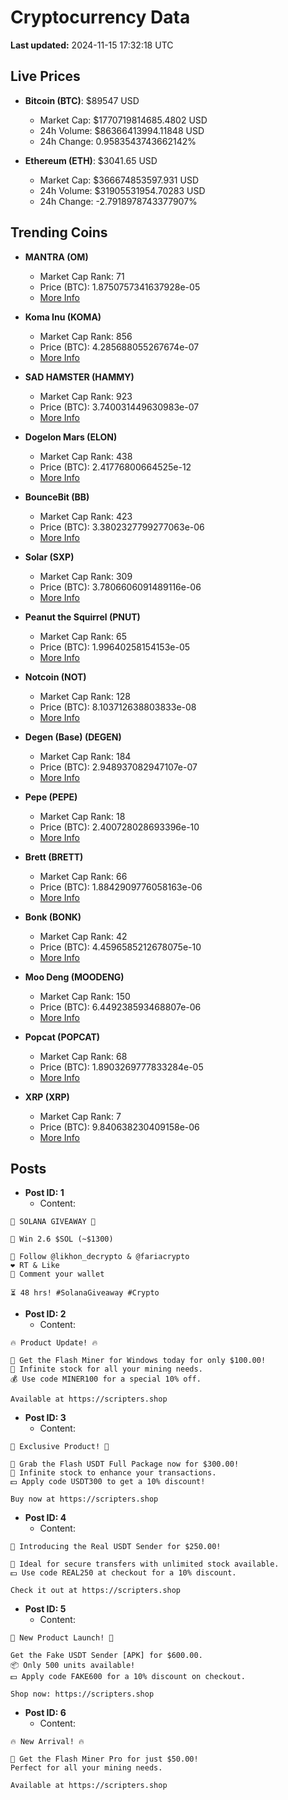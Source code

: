# Cryptocurrency Data

**Last updated:** 2024-11-15 17:32:18 UTC

## Live Prices
- **Bitcoin (BTC)**: $89547 USD
  - Market Cap: $1770719814685.4802 USD
  - 24h Volume: $86366413994.11848 USD
  - 24h Change: 0.9583543743662142%

- **Ethereum (ETH)**: $3041.65 USD
  - Market Cap: $366674853597.931 USD
  - 24h Volume: $31905531954.70283 USD
  - 24h Change: -2.7918978743377907%

## Trending Coins
- **MANTRA (OM)**
  - Market Cap Rank: 71
  - Price (BTC): 1.8750757341637928e-05
  - [More Info](https://www.coingecko.com/en/coins/mantra)

- **Koma Inu (KOMA)**
  - Market Cap Rank: 856
  - Price (BTC): 4.285688055267674e-07
  - [More Info](https://www.coingecko.com/en/coins/koma-inu)

- **SAD HAMSTER (HAMMY)**
  - Market Cap Rank: 923
  - Price (BTC): 3.740031449630983e-07
  - [More Info](https://www.coingecko.com/en/coins/sad-hamster)

- **Dogelon Mars (ELON)**
  - Market Cap Rank: 438
  - Price (BTC): 2.41776800664525e-12
  - [More Info](https://www.coingecko.com/en/coins/dogelon-mars)

- **BounceBit (BB)**
  - Market Cap Rank: 423
  - Price (BTC): 3.3802327799277063e-06
  - [More Info](https://www.coingecko.com/en/coins/bouncebit)

- **Solar (SXP)**
  - Market Cap Rank: 309
  - Price (BTC): 3.7806606091489116e-06
  - [More Info](https://www.coingecko.com/en/coins/solar-2)

- **Peanut the Squirrel (PNUT)**
  - Market Cap Rank: 65
  - Price (BTC): 1.99640258154153e-05
  - [More Info](https://www.coingecko.com/en/coins/peanut-the-squirrel)

- **Notcoin (NOT)**
  - Market Cap Rank: 128
  - Price (BTC): 8.103712638803833e-08
  - [More Info](https://www.coingecko.com/en/coins/notcoin)

- **Degen (Base) (DEGEN)**
  - Market Cap Rank: 184
  - Price (BTC): 2.948937082947107e-07
  - [More Info](https://www.coingecko.com/en/coins/degen-base)

- **Pepe (PEPE)**
  - Market Cap Rank: 18
  - Price (BTC): 2.400728028693396e-10
  - [More Info](https://www.coingecko.com/en/coins/pepe)

- **Brett (BRETT)**
  - Market Cap Rank: 66
  - Price (BTC): 1.8842909776058163e-06
  - [More Info](https://www.coingecko.com/en/coins/brett-2)

- **Bonk (BONK)**
  - Market Cap Rank: 42
  - Price (BTC): 4.4596585212678075e-10
  - [More Info](https://www.coingecko.com/en/coins/bonk)

- **Moo Deng (MOODENG)**
  - Market Cap Rank: 150
  - Price (BTC): 6.449238593468807e-06
  - [More Info](https://www.coingecko.com/en/coins/moo-deng)

- **Popcat (POPCAT)**
  - Market Cap Rank: 68
  - Price (BTC): 1.8903269777833284e-05
  - [More Info](https://www.coingecko.com/en/coins/popcat)

- **XRP (XRP)**
  - Market Cap Rank: 7
  - Price (BTC): 9.840638230409158e-06
  - [More Info](https://www.coingecko.com/en/coins/xrp)

## Posts
- **Post ID: 1**
  - Content:
```
🚀 SOLANA GIVEAWAY 🚀

🎁 Win 2.6 $SOL (~$1300)

🤝 Follow @likhon_decrypto & @fariacrypto
❤️ RT & Like
💬 Comment your wallet

⏳ 48 hrs! #SolanaGiveaway #Crypto
```

- **Post ID: 2**
  - Content:
```
🔥 Product Update! 🔥

🚀 Get the Flash Miner for Windows today for only $100.00!
🔋 Infinite stock for all your mining needs.
💰 Use code MINER100 for a special 10% off.

Available at https://scripters.shop
```

- **Post ID: 3**
  - Content:
```
🎁 Exclusive Product! 🎁

💸 Grab the Flash USDT Full Package now for $300.00!
🎉 Infinite stock to enhance your transactions.
💵 Apply code USDT300 to get a 10% discount!

Buy now at https://scripters.shop
```

- **Post ID: 4**
  - Content:
```
💎 Introducing the Real USDT Sender for $250.00!

💼 Ideal for secure transfers with unlimited stock available.
💵 Use code REAL250 at checkout for a 10% discount.

Check it out at https://scripters.shop
```

- **Post ID: 5**
  - Content:
```
🚀 New Product Launch! 🚀

Get the Fake USDT Sender [APK] for $600.00.
📦 Only 500 units available!
💵 Apply code FAKE600 for a 10% discount on checkout.

Shop now: https://scripters.shop
```

- **Post ID: 6**
  - Content:
```
🔥 New Arrival! 🔥

💸 Get the Flash Miner Pro for just $50.00!
Perfect for all your mining needs.

Available at https://scripters.shop
```

